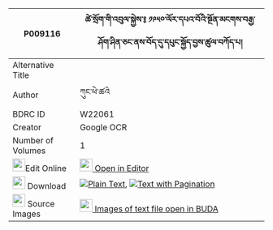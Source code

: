 |P009116|ཚེ་སྲོག་གི་འབུལ་སྐྱེས་༔ ༡༩༥༠་ལོར་དཔའ་བོའི་སྔོན་མངགས་བརྒྱ་ཤོག་ཤིན་ཅང་ནས་བོད་དུ་དཔུང་སྐྱོད་བྱས་ཚུལ་བཀོད་པ། 
| --- | --- 
|Alternative Title |
|Author| ཀུང་ཕེ་ཚའེ
|BDRC ID | W22061
|Creator | Google OCR
|Number of Volumes| 1
|<img width="25" src="https://img.icons8.com/color/25/000000/edit-property.png">Edit Online| [<img width="25" src="https://avatars.githubusercontent.com/u/45091458?s=200&v=4"> Open in Editor](http://editor.openpecha.org/P009116)
|<img width="25" src="https://img.icons8.com/fluent/48/000000/download-2.png"/>  Download | [![](https://img.icons8.com/color/20/000000/txt.png)Plain Text](https://github.com/Openpecha/P009116/releases/download/v1/tsesok_gi_bulkye_lo_ra_pawo_i__plain_P009116.zip), [![](https://img.icons8.com/color/20/000000/txt.png)Text with Pagination](https://github.com/Openpecha/P009116/releases/download/v1/tsesok_gi_bulkye_lo_ra_pawo_i__pages_P009116.zip)
|<img width="25" src="https://img.icons8.com/plasticine/100/000000/pictures-folder.png"/>  Source Images | [<img width="25" src="https://library.bdrc.io/icons/BUDA-small.svg"> Images of text file open in BUDA](https://library.bdrc.io/show/bdr:W22061)